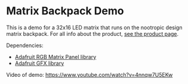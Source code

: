 # Matrix Backpack Demo

This is a demo for a 32x16 LED matrix that runs on the nootropic design matrix backpack. For all info about the
product, [see the product page](https://nootropicdesign.com/matrixbackpack/).

Dependencies:
- [Adafruit RGB Matrix Panel library](https://github.com/adafruit/RGB-matrix-Panel)
- [Adafruit GFX library](https://github.com/adafruit/Adafruit-GFX-Library)

Video of demo: https://www.youtube.com/watch?v=4nnqw7U5EKw

